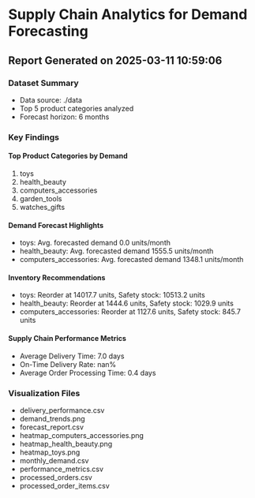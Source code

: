 # Supply Chain Analytics for Demand Forecasting
## Report Generated on 2025-03-11 10:59:06

### Dataset Summary
- Data source: ./data
- Top 5 product categories analyzed
- Forecast horizon: 6 months

### Key Findings
#### Top Product Categories by Demand
1. toys
2. health_beauty
3. computers_accessories
4. garden_tools
5. watches_gifts

#### Demand Forecast Highlights
- toys: Avg. forecasted demand 0.0 units/month
- health_beauty: Avg. forecasted demand 1555.5 units/month
- computers_accessories: Avg. forecasted demand 1348.1 units/month

#### Inventory Recommendations
- toys: Reorder at 14017.7 units, Safety stock: 10513.2 units
- health_beauty: Reorder at 1444.6 units, Safety stock: 1029.9 units
- computers_accessories: Reorder at 1127.6 units, Safety stock: 845.7 units

#### Supply Chain Performance Metrics
- Average Delivery Time: 7.0 days
- On-Time Delivery Rate: nan%
- Average Order Processing Time: 0.4 days

### Visualization Files
- delivery_performance.csv
- demand_trends.png
- forecast_report.csv
- heatmap_computers_accessories.png
- heatmap_health_beauty.png
- heatmap_toys.png
- monthly_demand.csv
- performance_metrics.csv
- processed_orders.csv
- processed_order_items.csv